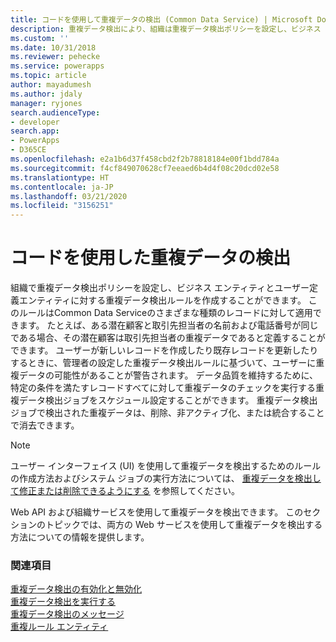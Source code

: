 ```yaml
---
title: コードを使用して重複データの検出 (Common Data Service) | Microsoft Docs
description: 重複データ検出により、組織は重複データ検出ポリシーを設定し、ビジネス エンティティとユーザー定義エンティティに対する重複データ検出ルールを作成することができます
ms.custom: ''
ms.date: 10/31/2018
ms.reviewer: pehecke
ms.service: powerapps
ms.topic: article
author: mayadumesh
ms.author: jdaly
manager: ryjones
search.audienceType:
- developer
search.app:
- PowerApps
- D365CE
ms.openlocfilehash: e2a1b6d37f458cbd2f2b78818184e00f1bdd784a
ms.sourcegitcommit: f4cf849070628cf7eeaed6b4d4f08c20dcd02e58
ms.translationtype: HT
ms.contentlocale: ja-JP
ms.lasthandoff: 03/21/2020
ms.locfileid: "3156251"
---
```

# <a name="detect-duplicate-data-using-code"></a>コードを使用した重複データの検出

組織で重複データ検出ポリシーを設定し、ビジネス エンティティとユーザー定義エンティティに対する重複データ検出ルールを作成することができます。 このルールはCommon Data Serviceのさまざまな種類のレコードに対して適用できます。 たとえば、ある潜在顧客と取引先担当者の名前および電話番号が同じである場合、その潜在顧客は取引先担当者の重複データであると定義することができます。 ユーザーが新しいレコードを作成したり既存レコードを更新したりするときに、管理者の設定した重複データ検出ルールに基づいて、ユーザーに重複データの可能性があることが警告されます。 データ品質を維持するために、特定の条件を満たすレコードすべてに対して重複データのチェックを実行する重複データ検出ジョブをスケジュール設定することができます。 重複データ検出ジョブで検出された重複データは、削除、非アクティブ化、または統合することで消去できます。

> [!NOTE]
> ユーザー インターフェイス (UI) を使用して重複データを検出するためのルールの作成方法およびシステム ジョブの実行方法については、 [重複データを検出して修正または削除できるようにする](/dynamics365/customer-engagement/admin/detect-duplicate-data) を参照してください。

Web API および組織サービスを使用して重複データを検出できます。 このセクションのトピックでは、両方の Web サービスを使用して重複データを検出する方法についての情報を提供します。 

### <a name="see-also"></a>関連項目

[重複データ検出の有効化と無効化](enable-disable-duplicate-detection.md)<br/>
[重複データ検出を実行する](run-duplicate-detection.md)<br/>
[重複データ検出のメッセージ](duplicate-detection-messages.md)<br/>
[重複ルール エンティティ](duplicaterule-entities.md)

